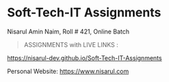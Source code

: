 # Soft-Tech-IT Assignments

Nisarul Amin Naim, Roll # 421, Online Batch

> ASSIGNMENTS with LIVE LINKS :

<a href="https://nisarul-dev.github.io/Soft-Tech-IT-Assignments" target="_blank">https://nisarul-dev.github.io/Soft-Tech-IT-Assignments</a>


Personal Website: https://www.nisarul.com
